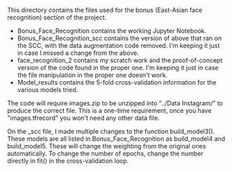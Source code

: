 This directory contains the files used for the bonus (East-Asian face recognition) section of the project.
- Bonus_Face_Recognition contains the working Jupyter Notebook.
- Bonus_Face_Recognition_scc contains the version of above that ran on the SCC, with the data augmentation code removed. I'm keeping it just in case I missed a change from the above.
- face_recognition_2 contains my scratch work and the proof-of-concept version of the code found in the proper one. I'm keeping it just in case the file manipulation in the proper one doesn't work.
- Model_results contains the 5-fold cross-validation information for the various models tried.

The code will require images.zip to be unzipped into "../Data Instagram/" to produce the correct file. This is a one-time requirement, once you have "images.tfrecord" you won't need any other data file.

On the _scc file, I made multiple changes to the function build_model3(). These models are all listed in Bonus_Face_Recognition as build_model4 and build_model5. These will change the weighting from the original ones automatically. To change the number of epochs, change the number directly in fit() in the cross-validation loop.